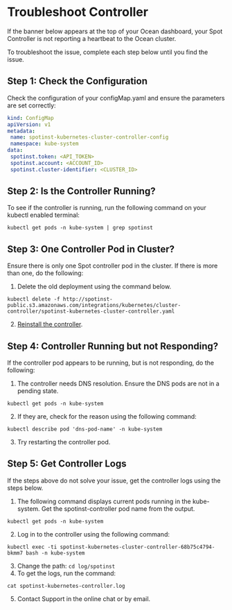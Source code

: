 # Troubleshoot Controller

If the banner below appears at the top of your Ocean dashboard, your Spot Controller is not reporting a heartbeat to the Ocean cluster.



To troubleshoot the issue, complete each step below until you find the issue.

## Step 1: Check the Configuration

Check the configuration of your configMap.yaml and ensure the parameters are set correctly:

```YAML
kind: ConfigMap
apiVersion: v1
metadata:
 name: spotinst-kubernetes-cluster-controller-config
 namespace: kube-system
data:
 spotinst.token: <API_TOKEN>
 spotinst.account: <ACCOUNT_ID>
 spotinst.cluster-identifier: <CLUSTER_ID>
 ```

## Step 2: Is the Controller Running?

To see if the controller is running, run the following command on your kubectl enabled terminal:

`kubectl get pods -n kube-system | grep spotinst`

## Step 3: One Controller Pod in Cluster?

Ensure there is only one Spot controller pod in the cluster. If there is more than one, do the following:

1. Delete the old deployment using the command below.

`kubectl delete -f http://spotinst-public.s3.amazonaws.com/integrations/kubernetes/cluster-controller/spotinst-kubernetes-cluster-controller.yaml`

2. [Reinstall the controller](ocean/tutorials/spot-kubernetes-controller/).

## Step 4: Controller Running but not Responding?

If the controller pod appears to be running, but is not responding, do the following:

1. The controller needs DNS resolution. Ensure the DNS pods are not in a pending state.

`kubectl get pods -n kube-system`

2. If they are, check for the reason using the following command:

`kubectl describe pod 'dns-pod-name' -n kube-system`

3. Try restarting the controller pod.

## Step 5: Get Controller Logs

If the steps above do not solve your issue, get the controller logs using the steps below.

1. The following command displays current pods running in the kube-system. Get the spotinst-controller pod name from the output.

`kubectl get pods -n kube-system`

2. Log in to the controller using the following command:

`kubectl exec -ti spotinst-kubernetes-cluster-controller-68b75c4794-bkmm7 bash -n kube-system`

3. Change the path:  `cd log/spotinst`
4. To get the logs, run the command:

`cat spotinst-kubernetes-controller.log`

5. Contact Support in the online chat or by email.
